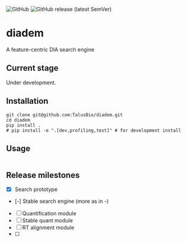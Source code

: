 
![GitHub](https://img.shields.io/github/license/TalusBio/diadem?style=flat-square)
![GitHub release (latest SemVer)](https://img.shields.io/github/v/release/talusbio/diadem?style=flat-square)


# diadem

A feature-centric DIA search engine

## Current stage

Under development.

## Installation

```shell
git clone git@github.com:TalusBio/diadem.git
cd diadem
pip install .
# pip install -e ".[dev,profiling,test]" # for development install
```

## Usage

```shell
```


## Release milestones

- [x] Search prototype
- [-] Stable search engine (more as in -)
- [ ] Quantification module
- [ ] Stable quant module
- [ ] RT alignment module
- [ ]
